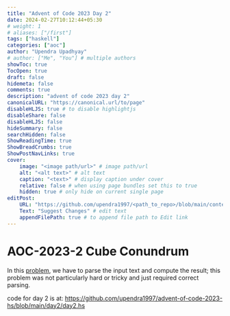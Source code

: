 ```yaml
---
title: "Advent of Code 2023 Day 2"
date: 2024-02-27T10:12:44+05:30
# weight: 1
# aliases: ["/first"]
tags: ["haskell"]
categories: ["aoc"]
author: "Upendra Upadhyay"
# author: ["Me", "You"] # multiple authors
showToc: true
TocOpen: true
draft: false
hidemeta: false
comments: true
description: "advent of code 2023 day 2"
canonicalURL: "https://canonical.url/to/page"
disableHLJS: true # to disable highlightjs
disableShare: false
disableHLJS: false
hideSummary: false
searchHidden: false
ShowReadingTime: true
ShowBreadCrumbs: true
ShowPostNavLinks: true
cover:
    image: "<image path/url>" # image path/url
    alt: "<alt text>" # alt text
    caption: "<text>" # display caption under cover
    relative: false # when using page bundles set this to true
    hidden: true # only hide on current single page
editPost:
    URL: "https://github.com/upendra1997/<path_to_repo>/blob/main/content"
    Text: "Suggest Changes" # edit text
    appendFilePath: true # to append file path to Edit link
---
```


# AOC-2023-2 Cube Conundrum

In this [problem](https://adventofcode.com/2023/day/2), we have to parse the input text and compute the result; this problem was not particularly hard or tricky and just required correct parsing.

code for day 2 is at: https://github.com/upendra1997/advent-of-code-2023-hs/blob/main/day2/day2.hs
